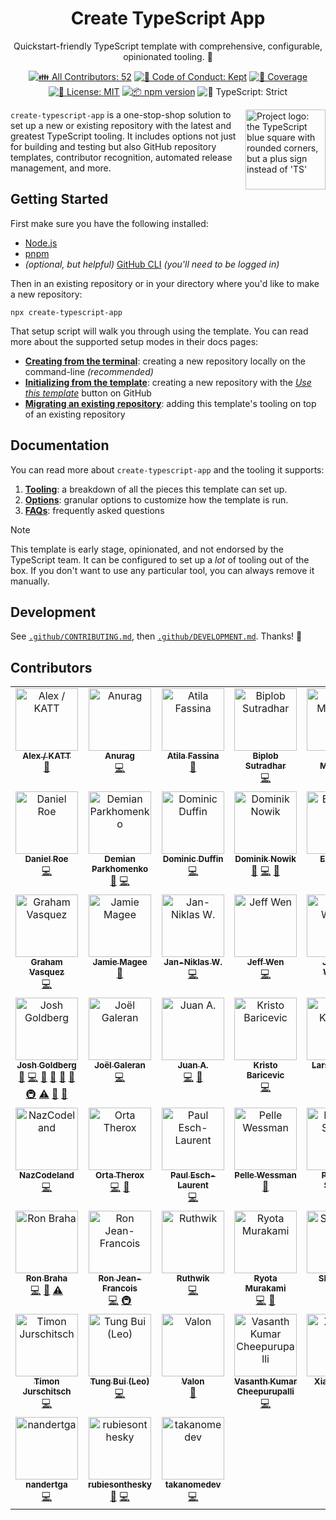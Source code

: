 <h1 align="center">Create TypeScript App</h1>

<p align="center">
  Quickstart-friendly TypeScript template with comprehensive, configurable, opinionated tooling.
  🎁
</p>

<p align="center">
	<!-- prettier-ignore-start -->
	<!-- ALL-CONTRIBUTORS-BADGE:START - Do not remove or modify this section -->
	<a href="#contributors" target="_blank"><img alt="👪 All Contributors: 52" src="https://img.shields.io/badge/%F0%9F%91%AA_all_contributors-52-21bb42.svg" /></a>
<!-- ALL-CONTRIBUTORS-BADGE:END -->
	<!-- prettier-ignore-end -->
	<a href="https://github.com/JoshuaKGoldberg/create-typescript-app/blob/main/.github/CODE_OF_CONDUCT.md" target="_blank"><img alt="🤝 Code of Conduct: Kept" src="https://img.shields.io/badge/%F0%9F%A4%9D_code_of_conduct-kept-21bb42" /></a>
	<a href="https://codecov.io/gh/JoshuaKGoldberg/create-typescript-app" target="_blank"><img alt="🧪 Coverage" src="https://img.shields.io/codecov/c/github/JoshuaKGoldberg/create-typescript-app?label=%F0%9F%A7%AA%20coverage" /></a>
	<a href="https://github.com/JoshuaKGoldberg/create-typescript-app/blob/main/LICENSE.md" target="_blank"><img alt="📝 License: MIT" src="https://img.shields.io/badge/%F0%9F%93%9D_license-MIT-21bb42.svg"></a>
	<a href="http://npmjs.com/package/create-typescript-app"><img alt="📦 npm version" src="https://img.shields.io/npm/v/create-typescript-app?color=21bb42&label=%F0%9F%93%A6%20npm" /></a>
	<img alt="💪 TypeScript: Strict" src="https://img.shields.io/badge/%F0%9F%92%AA_typescript-strict-21bb42.svg" />
</p>

<img align="right" alt="Project logo: the TypeScript blue square with rounded corners, but a plus sign instead of 'TS'" height="128" src="./docs/create-typescript-app.png" width="128">

`create-typescript-app` is a one-stop-shop solution to set up a new or existing repository with the latest and greatest TypeScript tooling.
It includes options not just for building and testing but also GitHub repository templates, contributor recognition, automated release management, and more.

## Getting Started

First make sure you have the following installed:

- [Node.js](https://nodejs.org)
- [pnpm](https://pnpm.io)
- _(optional, but helpful)_ [GitHub CLI](https://cli.github.com) _(you'll need to be logged in)_

Then in an existing repository or in your directory where you'd like to make a new repository:

```shell
npx create-typescript-app
```

That setup script will walk you through using the template.
You can read more about the supported setup modes in their docs pages:

- [**Creating from the terminal**](./docs/Creation.md): creating a new repository locally on the command-line _(recommended)_
- [**Initializing from the template**](./docs/Initialization.md): creating a new repository with the [_Use this template_](https://github.com/JoshuaKGoldberg/create-typescript-app/generate) button on GitHub
- [**Migrating an existing repository**](./docs/Migration.md): adding this template's tooling on top of an existing repository

## Documentation

You can read more about `create-typescript-app` and the tooling it supports:

1. [**Tooling**](./docs/Tooling.md): a breakdown of all the pieces this template can set up.
2. [**Options**](./docs/Options.md): granular options to customize how the template is run.
3. [**FAQs**](./docs/FAQs.md): frequently asked questions

> [!NOTE]  
> This template is early stage, opinionated, and not endorsed by the TypeScript team.
> It can be configured to set up a _lot_ of tooling out of the box.
> If you don't want to use any particular tool, you can always remove it manually.

## Development

See [`.github/CONTRIBUTING.md`](./.github/CONTRIBUTING.md), then [`.github/DEVELOPMENT.md`](./.github/DEVELOPMENT.md).
Thanks! 💖

## Contributors

<!-- spellchecker: disable -->
<!-- ALL-CONTRIBUTORS-LIST:START - Do not remove or modify this section -->
<!-- prettier-ignore-start -->
<!-- markdownlint-disable -->
<table>
  <tbody>
    <tr>
      <td align="center" valign="top" width="14.28%"><a href="https://katt.dev"><img src="https://avatars.githubusercontent.com/u/459267?v=4?s=100" width="100px;" alt="Alex / KATT"/><br /><sub><b>Alex / KATT</b></sub></a><br /><a href="https://github.com/JoshuaKGoldberg/create-typescript-app/issues?q=author%3Akatt" title="Bug reports">🐛</a></td>
      <td align="center" valign="top" width="14.28%"><a href="https://github.com/garuna-m6"><img src="https://avatars.githubusercontent.com/u/23234342?v=4?s=100" width="100px;" alt="Anurag"/><br /><sub><b>Anurag</b></sub></a><br /><a href="https://github.com/JoshuaKGoldberg/create-typescript-app/commits?author=garuna-m6" title="Code">💻</a></td>
      <td align="center" valign="top" width="14.28%"><a href="https://atila.io"><img src="https://avatars.githubusercontent.com/u/2382552?v=4?s=100" width="100px;" alt="Atila Fassina"/><br /><sub><b>Atila Fassina</b></sub></a><br /><a href="https://github.com/JoshuaKGoldberg/create-typescript-app/issues?q=author%3Aatilafassina" title="Bug reports">🐛</a></td>
      <td align="center" valign="top" width="14.28%"><a href="http://biplobsd.me"><img src="https://avatars.githubusercontent.com/u/43641536?v=4?s=100" width="100px;" alt="Biplob Sutradhar"/><br /><sub><b>Biplob Sutradhar</b></sub></a><br /><a href="https://github.com/JoshuaKGoldberg/create-typescript-app/commits?author=biplobsd" title="Code">💻</a></td>
      <td align="center" valign="top" width="14.28%"><a href="https://conormeagher.com/"><img src="https://avatars.githubusercontent.com/u/363781?v=4?s=100" width="100px;" alt="Conor Meagher"/><br /><sub><b>Conor Meagher</b></sub></a><br /><a href="https://github.com/JoshuaKGoldberg/create-typescript-app/commits?author=conrmahr" title="Code">💻</a></td>
      <td align="center" valign="top" width="14.28%"><a href="https://effectivetypescript.com"><img src="https://avatars.githubusercontent.com/u/98301?v=4?s=100" width="100px;" alt="Dan Vanderkam"/><br /><sub><b>Dan Vanderkam</b></sub></a><br /><a href="https://github.com/JoshuaKGoldberg/create-typescript-app/issues?q=author%3Adanvk" title="Bug reports">🐛</a> <a href="#ideas-danvk" title="Ideas, Planning, & Feedback">🤔</a> <a href="#tool-danvk" title="Tools">🔧</a></td>
      <td align="center" valign="top" width="14.28%"><a href="https://github.com/DanexQ"><img src="https://avatars.githubusercontent.com/u/72567464?v=4?s=100" width="100px;" alt="Daniel"/><br /><sub><b>Daniel</b></sub></a><br /><a href="#infra-DanexQ" title="Infrastructure (Hosting, Build-Tools, etc)">🚇</a></td>
    </tr>
    <tr>
      <td align="center" valign="top" width="14.28%"><a href="https://roe.dev/"><img src="https://avatars.githubusercontent.com/u/28706372?v=4?s=100" width="100px;" alt="Daniel Roe"/><br /><sub><b>Daniel Roe</b></sub></a><br /><a href="https://github.com/JoshuaKGoldberg/create-typescript-app/commits?author=danielroe" title="Code">💻</a></td>
      <td align="center" valign="top" width="14.28%"><a href="https://linktr.ee/DemianParkhomenko"><img src="https://avatars.githubusercontent.com/u/95881717?v=4?s=100" width="100px;" alt="Demian Parkhomenko"/><br /><sub><b>Demian Parkhomenko</b></sub></a><br /><a href="https://github.com/JoshuaKGoldberg/create-typescript-app/issues?q=author%3Ademianparkhomenko" title="Bug reports">🐛</a> <a href="https://github.com/JoshuaKGoldberg/create-typescript-app/commits?author=demianparkhomenko" title="Code">💻</a></td>
      <td align="center" valign="top" width="14.28%"><a href="https://dominicduffin.uk"><img src="https://avatars.githubusercontent.com/u/26224873?v=4?s=100" width="100px;" alt="Dominic Duffin"/><br /><sub><b>Dominic Duffin</b></sub></a><br /><a href="https://github.com/JoshuaKGoldberg/create-typescript-app/commits?author=dominicduffin1" title="Code">💻</a></td>
      <td align="center" valign="top" width="14.28%"><a href="https://github.com/nowyDEV"><img src="https://avatars.githubusercontent.com/u/12304307?v=4?s=100" width="100px;" alt="Dominik Nowik"/><br /><sub><b>Dominik Nowik</b></sub></a><br /><a href="#tool-nowyDEV" title="Tools">🔧</a> <a href="https://github.com/JoshuaKGoldberg/create-typescript-app/commits?author=nowyDEV" title="Code">💻</a> <a href="#ideas-nowyDEV" title="Ideas, Planning, & Feedback">🤔</a></td>
      <td align="center" valign="top" width="14.28%"><a href="https://github.com/emday4prez"><img src="https://avatars.githubusercontent.com/u/35363144?v=4?s=100" width="100px;" alt="Emerson"/><br /><sub><b>Emerson</b></sub></a><br /><a href="https://github.com/JoshuaKGoldberg/create-typescript-app/commits?author=emday4prez" title="Code">💻</a></td>
      <td align="center" valign="top" width="14.28%"><a href="https://farazpatankar.com/"><img src="https://avatars.githubusercontent.com/u/10681116?v=4?s=100" width="100px;" alt="Faraz Patankar"/><br /><sub><b>Faraz Patankar</b></sub></a><br /><a href="https://github.com/JoshuaKGoldberg/create-typescript-app/issues?q=author%3AFarazPatankar" title="Bug reports">🐛</a></td>
      <td align="center" valign="top" width="14.28%"><a href="https://feedic.com"><img src="https://avatars.githubusercontent.com/u/188768?v=4?s=100" width="100px;" alt="Felix Boehm"/><br /><sub><b>Felix Boehm</b></sub></a><br /><a href="https://github.com/JoshuaKGoldberg/create-typescript-app/issues?q=author%3Afb55" title="Bug reports">🐛</a></td>
    </tr>
    <tr>
      <td align="center" valign="top" width="14.28%"><a href="https://gvasquez.dev"><img src="https://avatars.githubusercontent.com/u/7041175?v=4?s=100" width="100px;" alt="Graham Vasquez"/><br /><sub><b>Graham Vasquez</b></sub></a><br /><a href="https://github.com/JoshuaKGoldberg/create-typescript-app/commits?author=gv14982" title="Code">💻</a></td>
      <td align="center" valign="top" width="14.28%"><a href="https://jamiemagee.co.uk"><img src="https://avatars.githubusercontent.com/u/1358764?v=4?s=100" width="100px;" alt="Jamie Magee"/><br /><sub><b>Jamie Magee</b></sub></a><br /><a href="#ideas-jamiemagee" title="Ideas, Planning, & Feedback">🤔</a></td>
      <td align="center" valign="top" width="14.28%"><a href="https://niklas-wortmann.com"><img src="https://avatars.githubusercontent.com/u/6104311?v=4?s=100" width="100px;" alt="Jan-Niklas W."/><br /><sub><b>Jan-Niklas W.</b></sub></a><br /><a href="https://github.com/JoshuaKGoldberg/create-typescript-app/commits?author=niklas-wortmann" title="Code">💻</a></td>
      <td align="center" valign="top" width="14.28%"><a href="https://sinchang.me"><img src="https://avatars.githubusercontent.com/u/3297859?v=4?s=100" width="100px;" alt="Jeff Wen"/><br /><sub><b>Jeff Wen</b></sub></a><br /><a href="https://github.com/JoshuaKGoldberg/create-typescript-app/commits?author=sinchang" title="Code">💻</a></td>
      <td align="center" valign="top" width="14.28%"><a href="https://jessicawilkins.dev/"><img src="https://avatars.githubusercontent.com/u/67210629?v=4?s=100" width="100px;" alt="Jessica Wilkins "/><br /><sub><b>Jessica Wilkins </b></sub></a><br /><a href="https://github.com/JoshuaKGoldberg/create-typescript-app/commits?author=jdwilkin4" title="Code">💻</a></td>
      <td align="center" valign="top" width="14.28%"><a href="https://typescriptcourse.com/tutorials"><img src="https://avatars.githubusercontent.com/u/3806031?v=4?s=100" width="100px;" alt="Joe Previte"/><br /><sub><b>Joe Previte</b></sub></a><br /><a href="https://github.com/JoshuaKGoldberg/create-typescript-app/issues?q=author%3Ajsjoeio" title="Bug reports">🐛</a> <a href="https://github.com/JoshuaKGoldberg/create-typescript-app/commits?author=jsjoeio" title="Code">💻</a></td>
      <td align="center" valign="top" width="14.28%"><a href="https://blog.johnnyreilly.com/"><img src="https://avatars.githubusercontent.com/u/1010525?v=4?s=100" width="100px;" alt="John Reilly"/><br /><sub><b>John Reilly</b></sub></a><br /><a href="https://github.com/JoshuaKGoldberg/create-typescript-app/commits?author=johnnyreilly" title="Code">💻</a> <a href="#ideas-johnnyreilly" title="Ideas, Planning, & Feedback">🤔</a> <a href="https://github.com/JoshuaKGoldberg/create-typescript-app/issues?q=author%3Ajohnnyreilly" title="Bug reports">🐛</a> <a href="#maintenance-johnnyreilly" title="Maintenance">🚧</a> <a href="https://github.com/JoshuaKGoldberg/create-typescript-app/commits?author=johnnyreilly" title="Documentation">📖</a> <a href="#tool-johnnyreilly" title="Tools">🔧</a></td>
    </tr>
    <tr>
      <td align="center" valign="top" width="14.28%"><a href="http://www.joshuakgoldberg.com"><img src="https://avatars.githubusercontent.com/u/3335181?v=4?s=100" width="100px;" alt="Josh Goldberg"/><br /><sub><b>Josh Goldberg</b></sub></a><br /><a href="https://github.com/JoshuaKGoldberg/create-typescript-app/issues?q=author%3AJoshuaKGoldberg" title="Bug reports">🐛</a> <a href="https://github.com/JoshuaKGoldberg/create-typescript-app/commits?author=JoshuaKGoldberg" title="Code">💻</a> <a href="#maintenance-JoshuaKGoldberg" title="Maintenance">🚧</a> <a href="https://github.com/JoshuaKGoldberg/create-typescript-app/pulls?q=is%3Apr+reviewed-by%3AJoshuaKGoldberg" title="Reviewed Pull Requests">👀</a> <a href="#tool-JoshuaKGoldberg" title="Tools">🔧</a> <a href="https://github.com/JoshuaKGoldberg/create-typescript-app/commits?author=JoshuaKGoldberg" title="Documentation">📖</a> <a href="#infra-JoshuaKGoldberg" title="Infrastructure (Hosting, Build-Tools, etc)">🚇</a> <a href="https://github.com/JoshuaKGoldberg/create-typescript-app/commits?author=JoshuaKGoldberg" title="Tests">⚠️</a> <a href="#ideas-JoshuaKGoldberg" title="Ideas, Planning, & Feedback">🤔</a> <a href="#design-JoshuaKGoldberg" title="Design">🎨</a></td>
      <td align="center" valign="top" width="14.28%"><a href="https://twitter.com/Jolg42"><img src="https://avatars.githubusercontent.com/u/1328733?v=4?s=100" width="100px;" alt="Joël Galeran"/><br /><sub><b>Joël Galeran</b></sub></a><br /><a href="https://github.com/JoshuaKGoldberg/create-typescript-app/commits?author=jolg42" title="Code">💻</a></td>
      <td align="center" valign="top" width="14.28%"><a href="https://github.com/jaas666"><img src="https://avatars.githubusercontent.com/u/30204147?v=4?s=100" width="100px;" alt="Juan A."/><br /><sub><b>Juan A.</b></sub></a><br /><a href="https://github.com/JoshuaKGoldberg/create-typescript-app/commits?author=jaas666" title="Code">💻</a> <a href="https://github.com/JoshuaKGoldberg/create-typescript-app/commits?author=jaas666" title="Documentation">📖</a></td>
      <td align="center" valign="top" width="14.28%"><a href="https://kristo-baricevic.github.io/"><img src="https://avatars.githubusercontent.com/u/108290619?v=4?s=100" width="100px;" alt="Kristo Baricevic"/><br /><sub><b>Kristo Baricevic</b></sub></a><br /><a href="https://github.com/JoshuaKGoldberg/create-typescript-app/commits?author=kristo-baricevic" title="Code">💻</a></td>
      <td align="center" valign="top" width="14.28%"><a href="https://webpro.nl"><img src="https://avatars.githubusercontent.com/u/456426?v=4?s=100" width="100px;" alt="Lars Kappert"/><br /><sub><b>Lars Kappert</b></sub></a><br /><a href="https://github.com/JoshuaKGoldberg/create-typescript-app/commits?author=webpro" title="Code">💻</a></td>
      <td align="center" valign="top" width="14.28%"><a href="https://github.com/Aslemammad"><img src="https://avatars.githubusercontent.com/u/37929992?v=4?s=100" width="100px;" alt="Mohammad Bagher Abiyat"/><br /><sub><b>Mohammad Bagher Abiyat</b></sub></a><br /><a href="https://github.com/JoshuaKGoldberg/create-typescript-app/commits?author=aslemammad" title="Code">💻</a></td>
      <td align="center" valign="top" width="14.28%"><a href="https://navinmoorthy.me/"><img src="https://avatars.githubusercontent.com/u/39694575?v=4?s=100" width="100px;" alt="Navin Moorthy"/><br /><sub><b>Navin Moorthy</b></sub></a><br /><a href="https://github.com/JoshuaKGoldberg/create-typescript-app/issues?q=author%3Anavin-moorthy" title="Bug reports">🐛</a> <a href="https://github.com/JoshuaKGoldberg/create-typescript-app/commits?author=navin-moorthy" title="Code">💻</a> <a href="#ideas-navin-moorthy" title="Ideas, Planning, & Feedback">🤔</a></td>
    </tr>
    <tr>
      <td align="center" valign="top" width="14.28%"><a href="https://github.com/NazCodeland"><img src="https://avatars.githubusercontent.com/u/113494366?v=4?s=100" width="100px;" alt="NazCodeland"/><br /><sub><b>NazCodeland</b></sub></a><br /><a href="https://github.com/JoshuaKGoldberg/create-typescript-app/commits?author=NazCodeland" title="Code">💻</a></td>
      <td align="center" valign="top" width="14.28%"><a href="https://orta.io"><img src="https://avatars.githubusercontent.com/u/49038?v=4?s=100" width="100px;" alt="Orta Therox"/><br /><sub><b>Orta Therox</b></sub></a><br /><a href="https://github.com/JoshuaKGoldberg/create-typescript-app/commits?author=orta" title="Code">💻</a> <a href="#ideas-orta" title="Ideas, Planning, & Feedback">🤔</a></td>
      <td align="center" valign="top" width="14.28%"><a href="https://paulisaweso.me/"><img src="https://avatars.githubusercontent.com/u/6335792?v=4?s=100" width="100px;" alt="Paul Esch-Laurent"/><br /><sub><b>Paul Esch-Laurent</b></sub></a><br /><a href="https://github.com/JoshuaKGoldberg/create-typescript-app/commits?author=Pinjasaur" title="Code">💻</a></td>
      <td align="center" valign="top" width="14.28%"><a href="https://kodfabrik.se/"><img src="https://avatars.githubusercontent.com/u/34457?v=4?s=100" width="100px;" alt="Pelle Wessman"/><br /><sub><b>Pelle Wessman</b></sub></a><br /><a href="#ideas-voxpelli" title="Ideas, Planning, & Feedback">🤔</a></td>
      <td align="center" valign="top" width="14.28%"><a href="https://praveenshinde.vercel.app/"><img src="https://avatars.githubusercontent.com/u/107350270?v=4?s=100" width="100px;" alt="Praveen Shinde"/><br /><sub><b>Praveen Shinde</b></sub></a><br /><a href="https://github.com/JoshuaKGoldberg/create-typescript-app/commits?author=praveenshinde3" title="Code">💻</a></td>
      <td align="center" valign="top" width="14.28%"><a href="https://github.com/promise-dash"><img src="https://avatars.githubusercontent.com/u/86062880?v=4?s=100" width="100px;" alt="Promise Dash"/><br /><sub><b>Promise Dash</b></sub></a><br /><a href="https://github.com/JoshuaKGoldberg/create-typescript-app/commits?author=promise-dash" title="Code">💻</a></td>
      <td align="center" valign="top" width="14.28%"><a href="https://github.com/RebeccaStevens"><img src="https://avatars.githubusercontent.com/u/7224206?v=4?s=100" width="100px;" alt="Rebecca Stevens"/><br /><sub><b>Rebecca Stevens</b></sub></a><br /><a href="https://github.com/JoshuaKGoldberg/create-typescript-app/commits?author=RebeccaStevens" title="Code">💻</a> <a href="#infra-RebeccaStevens" title="Infrastructure (Hosting, Build-Tools, etc)">🚇</a></td>
    </tr>
    <tr>
      <td align="center" valign="top" width="14.28%"><a href="https://linktr.ee/ronbraha"><img src="https://avatars.githubusercontent.com/u/45559220?v=4?s=100" width="100px;" alt="Ron Braha"/><br /><sub><b>Ron Braha</b></sub></a><br /><a href="https://github.com/JoshuaKGoldberg/create-typescript-app/commits?author=RNR1" title="Code">💻</a> <a href="#design-RNR1" title="Design">🎨</a> <a href="https://github.com/JoshuaKGoldberg/create-typescript-app/commits?author=RNR1" title="Tests">⚠️</a></td>
      <td align="center" valign="top" width="14.28%"><a href="http://ronjeanfrancois.com"><img src="https://avatars.githubusercontent.com/u/105710107?v=4?s=100" width="100px;" alt="Ron Jean-Francois"/><br /><sub><b>Ron Jean-Francois</b></sub></a><br /><a href="https://github.com/JoshuaKGoldberg/create-typescript-app/commits?author=ronthetech" title="Code">💻</a> <a href="#infra-ronthetech" title="Infrastructure (Hosting, Build-Tools, etc)">🚇</a></td>
      <td align="center" valign="top" width="14.28%"><a href="https://github.com/RuthwikReddy09"><img src="https://avatars.githubusercontent.com/u/126862059?v=4?s=100" width="100px;" alt="Ruthwik"/><br /><sub><b>Ruthwik</b></sub></a><br /><a href="https://github.com/JoshuaKGoldberg/create-typescript-app/commits?author=ruthwikreddy09" title="Code">💻</a></td>
      <td align="center" valign="top" width="14.28%"><a href="https://ryota-murakami.github.io/"><img src="https://avatars.githubusercontent.com/u/5501268?v=4?s=100" width="100px;" alt="Ryota Murakami"/><br /><sub><b>Ryota Murakami</b></sub></a><br /><a href="https://github.com/JoshuaKGoldberg/create-typescript-app/commits?author=ryota-murakami" title="Code">💻</a> <a href="https://github.com/JoshuaKGoldberg/create-typescript-app/issues?q=author%3Aryota-murakami" title="Bug reports">🐛</a></td>
      <td align="center" valign="top" width="14.28%"><a href="https://www.shraddha.tech"><img src="https://avatars.githubusercontent.com/u/27571141?v=4?s=100" width="100px;" alt="Shraddha"/><br /><sub><b>Shraddha</b></sub></a><br /><a href="https://github.com/JoshuaKGoldberg/create-typescript-app/commits?author=5hraddha" title="Code">💻</a></td>
      <td align="center" valign="top" width="14.28%"><a href="https://github.com/the-lazy-learner"><img src="https://avatars.githubusercontent.com/u/13695177?v=4?s=100" width="100px;" alt="Sudhansu"/><br /><sub><b>Sudhansu</b></sub></a><br /><a href="https://github.com/JoshuaKGoldberg/create-typescript-app/commits?author=the-lazy-learner" title="Code">💻</a></td>
      <td align="center" valign="top" width="14.28%"><a href="https://github.com/mrswastik-robot"><img src="https://avatars.githubusercontent.com/u/107865087?v=4?s=100" width="100px;" alt="Swastik Patel"/><br /><sub><b>Swastik Patel</b></sub></a><br /><a href="https://github.com/JoshuaKGoldberg/create-typescript-app/commits?author=mrswastik-robot" title="Documentation">📖</a></td>
    </tr>
    <tr>
      <td align="center" valign="top" width="14.28%"><a href="https://www.linkedin.com/in/timonjurschitsch/"><img src="https://avatars.githubusercontent.com/u/103483059?v=4?s=100" width="100px;" alt="Timon Jurschitsch"/><br /><sub><b>Timon Jurschitsch</b></sub></a><br /><a href="https://github.com/JoshuaKGoldberg/create-typescript-app/commits?author=dertimonius" title="Code">💻</a></td>
      <td align="center" valign="top" width="14.28%"><a href="https://github.com/tungbq"><img src="https://avatars.githubusercontent.com/u/85242618?v=4?s=100" width="100px;" alt="Tung Bui (Leo)"/><br /><sub><b>Tung Bui (Leo)</b></sub></a><br /><a href="https://github.com/JoshuaKGoldberg/create-typescript-app/commits?author=tungbq" title="Code">💻</a></td>
      <td align="center" valign="top" width="14.28%"><a href="https://github.com/valon-loshaj"><img src="https://avatars.githubusercontent.com/u/73202963?v=4?s=100" width="100px;" alt="Valon"/><br /><sub><b>Valon</b></sub></a><br /><a href="https://github.com/JoshuaKGoldberg/create-typescript-app/commits?author=valon-loshaj" title="Documentation">📖</a></td>
      <td align="center" valign="top" width="14.28%"><a href="https://github.com/vasanth9"><img src="https://avatars.githubusercontent.com/u/42891954?v=4?s=100" width="100px;" alt="Vasanth Kumar Cheepurupalli"/><br /><sub><b>Vasanth Kumar Cheepurupalli</b></sub></a><br /><a href="https://github.com/JoshuaKGoldberg/create-typescript-app/commits?author=vasanth9" title="Code">💻</a></td>
      <td align="center" valign="top" width="14.28%"><a href="https://github.com/xl4624"><img src="https://avatars.githubusercontent.com/u/116298054?v=4?s=100" width="100px;" alt="Xiaomin Liu"/><br /><sub><b>Xiaomin Liu</b></sub></a><br /><a href="https://github.com/JoshuaKGoldberg/create-typescript-app/commits?author=xl4624" title="Code">💻</a></td>
      <td align="center" valign="top" width="14.28%"><a href="https://github.com/lcforbes"><img src="https://avatars.githubusercontent.com/u/42080532?v=4?s=100" width="100px;" alt="lcforbes"/><br /><sub><b>lcforbes</b></sub></a><br /><a href="https://github.com/JoshuaKGoldberg/create-typescript-app/issues?q=author%3Alcforbes" title="Bug reports">🐛</a></td>
      <td align="center" valign="top" width="14.28%"><a href="https://github.com/michaelfaith"><img src="https://avatars.githubusercontent.com/u/8071845?v=4?s=100" width="100px;" alt="michael faith"/><br /><sub><b>michael faith</b></sub></a><br /><a href="https://github.com/JoshuaKGoldberg/create-typescript-app/commits?author=michaelfaith" title="Code">💻</a></td>
    </tr>
    <tr>
      <td align="center" valign="top" width="14.28%"><a href="http://nandertga.ddns.net"><img src="https://avatars.githubusercontent.com/u/65074195?v=4?s=100" width="100px;" alt="nandertga"/><br /><sub><b>nandertga</b></sub></a><br /><a href="https://github.com/JoshuaKGoldberg/create-typescript-app/commits?author=nandertga" title="Code">💻</a></td>
      <td align="center" valign="top" width="14.28%"><a href="https://github.com/rubiesonthesky"><img src="https://avatars.githubusercontent.com/u/2591240?v=4?s=100" width="100px;" alt="rubiesonthesky"/><br /><sub><b>rubiesonthesky</b></sub></a><br /><a href="#ideas-rubiesonthesky" title="Ideas, Planning, & Feedback">🤔</a> <a href="https://github.com/JoshuaKGoldberg/create-typescript-app/commits?author=rubiesonthesky" title="Code">💻</a></td>
      <td align="center" valign="top" width="14.28%"><a href="https://github.com/TAKANOME-DEV"><img src="https://avatars.githubusercontent.com/u/79809121?v=4?s=100" width="100px;" alt="takanomedev"/><br /><sub><b>takanomedev</b></sub></a><br /><a href="https://github.com/JoshuaKGoldberg/create-typescript-app/commits?author=TAKANOME-DEV" title="Code">💻</a></td>
    </tr>
  </tbody>
</table>

<!-- markdownlint-restore -->
<!-- prettier-ignore-end -->

<!-- ALL-CONTRIBUTORS-LIST:END -->
<!-- spellchecker: enable -->
